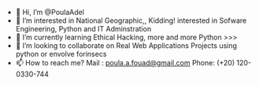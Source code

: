 - 👋 Hi, I’m @PoulaAdel
- 👀 I’m interested in National Geographic,, Kidding! interested in Sofware Engineering, Python and IT Adminstration
- 🌱 I’m currently learning Ethical Hacking, more and more Python >>>
- 💞️ I’m looking to collaborate on Real Web Applications Projects using python or envolve forinsecs 
- 📫 How to reach me?
Mail : poula.a.fouad@gmail.com
Phone: (+20) 120-0330-744


